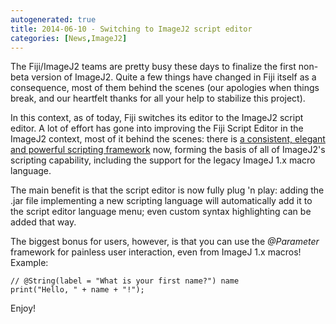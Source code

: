 ```yaml
---
autogenerated: true
title: 2014-06-10 - Switching to ImageJ2 script editor
categories: [News,ImageJ2]
---
```


The Fiji/ImageJ2 teams are pretty busy these days to finalize the first non-beta version of ImageJ2. Quite a few things have changed in Fiji itself as a consequence, most of them behind the scenes (our apologies when things break, and our heartfelt thanks for all your help to stabilize this project).

In this context, as of today, Fiji switches its editor to the ImageJ2 script editor. A lot of effort has gone into improving the Fiji Script Editor in the ImageJ2 context, most of it behind the scenes: there is [a consistent, elegant and powerful scripting framework](http://jenkins.imagej.net/job/SciJava-common-javadoc/javadoc/org/scijava/script/package-frame.html) now, forming the basis of all of ImageJ2's scripting capability, including the support for the legacy ImageJ 1.x macro language.

The main benefit is that the script editor is now fully plug 'n play: adding the .jar file implementing a new scripting language will automatically add it to the script editor language menu; even custom syntax highlighting can be added that way.

The biggest bonus for users, however, is that you can use the *@Parameter* framework for painless user interaction, even from ImageJ 1.x macros! Example:

    // @String(label = "What is your first name?") name
    print("Hello, " + name + "!");

Enjoy!

 
